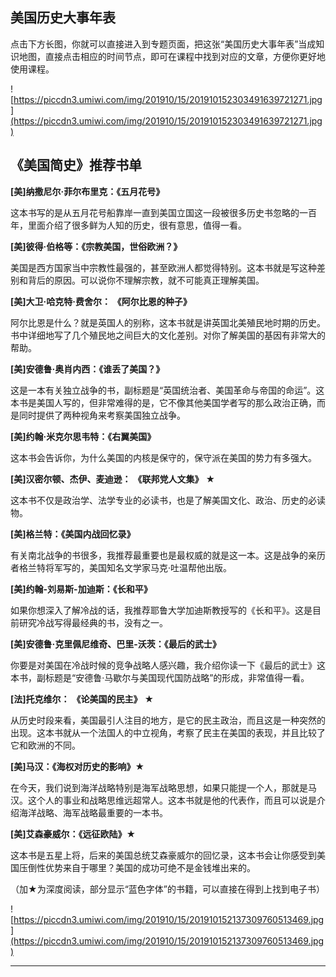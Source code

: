 ## 美国历史大事年表

点击下方长图，你就可以直接进入到专题页面，把这张“美国历史大事年表”当成知识地图，直接点击相应的时间节点，即可在课程中找到对应的文章，方便你更好地使用课程。

![https://piccdn3.umiwi.com/img/201910/15/201910152303491639721271.jpg](https://piccdn3.umiwi.com/img/201910/15/201910152303491639721271.jpg)

## 《美国简史》推荐书单

 **[美]纳撒尼尔·菲尔布里克：《五月花号》**

这本书写的是从五月花号船靠岸一直到美国立国这一段被很多历史书忽略的一百年，里面介绍了很多鲜为人知的历史，很有意思，值得一看。

 **[美]彼得·伯格等：《宗教美国，世俗欧洲？》**

美国是西方国家当中宗教性最强的，甚至欧洲人都觉得特别。这本书就是写这种差别和背后的原因。可以说你不理解宗教，就不可能真正理解美国。

 **[美]大卫·哈克特·费舍尔：**  **《阿尔比恩的种子》**

阿尔比恩是什么？就是英国人的别称，这本书就是讲英国北美殖民地时期的历史。书中详细地写了几个殖民地之间巨大的文化差别。对你了解美国的基因有非常大的帮助。

 **[美]安德鲁·奥肖内西：《谁丢了美国？》**

这是一本有关独立战争的书，副标题是“英国统治者、美国革命与帝国的命运”。这本书是美国人写的，但非常难得的是，它不像其他美国学者写的那么政治正确，而是同时提供了两种视角来考察美国独立战争。

 **[美]约翰·米克尔思韦特：《右翼美国》**

这本书会告诉你，为什么美国的内核是保守的，保守派在美国的势力有多强大。

 **[美]汉密尔顿、杰伊、麦迪逊：**  **《联邦党人文集》**  **★**

这本书不仅是政治学、法学专业的必读书，也是了解美国文化、政治、历史的必读物。

 **[美]格兰特：《美国内战回忆录》**

有关南北战争的书很多，我推荐最重要也是最权威的就是这一本。这是战争的亲历者格兰特将军写的，美国知名文学家马克·吐温帮他出版。

 **[美]约翰-刘易斯-加迪斯：《长和平》**

如果你想深入了解冷战的话，我推荐耶鲁大学加迪斯教授写的《长和平》。这是目前研究冷战写得最经典的书，没有之一。

 **[美]安德鲁·克里佩尼维奇、巴里-沃茨：《最后的武士》**

你要是对美国在冷战时候的竞争战略人感兴趣，我介绍你读一下《最后的武士》这本书，副标题是“安德鲁·马歇尔与美国现代国防战略”的形成，非常值得一看。

 **[法]托克维尔：**  **《论美国的民主》**  **★**

从历史时段来看，美国最引人注目的地方，是它的民主政治，而且这是一种突然的出现。这本书就从一个法国人的中立视角，考察了民主在美国的表现，并且比较了它和欧洲的不同。

 **[美]马汉：《海权对历史的影响》★**

在今天，我们说到海洋战略特别是海军战略思想，如果只能提一个人，那就是马汉。这个人的事业和战略思维远超常人。这本书就是他的代表作，而且可以说是介绍海洋战略、海军战略最重要的一本书。

 **[美]艾森豪威尔：《远征欧陆》★**

这本书是五星上将，后来的美国总统艾森豪威尔的回忆录，这本书会让你感受到美国压倒性优势来自于哪里？美国的成功可绝不是金钱堆出来的。

（加★为深度阅读，部分显示“蓝色字体”的书籍，可以直接在得到上找到电子书）

![https://piccdn3.umiwi.com/img/201910/15/201910152137309760513469.jpg](https://piccdn3.umiwi.com/img/201910/15/201910152137309760513469.jpg)

---
